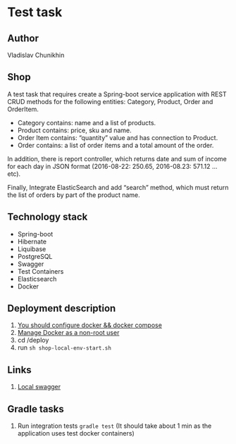 # Test task

## Author
Vladislav Chunikhin

## Shop
A test task that requires create a Spring-boot service application with REST CRUD methods for the following entities:
Category, Product, Order and OrderItem.

- Category contains: name and a list of products.
- Product contains: price, sku and name.
- Order Item contains: “quantity” value and has connection to Product.
- Order contains: a list of order items and a total amount of the order.

In addition, there is report controller, which returns date and sum of income for each day in JSON format
(2016-08-22: 250.65, 2016-08.23: 571.12 ... etc).

Finally, Integrate ElasticSearch and add “search” method, which must return the list of orders by part of the product name.

## Technology stack
- Spring-boot
- Hibernate
- Liquibase
- PostgreSQL
- Swagger
- Test Containers
- Elasticsearch
- Docker

## Deployment description

1. [You should configure docker && docker compose](https://docs.docker.com/engine/install/)
2. [Manage Docker as a non-root user](https://docs.docker.com/engine/install/linux-postinstall/)
3. cd /deploy
4. run `sh shop-local-env-start.sh`


## Links

1. [Local swagger](http://localhost:8080/swagger-ui.html)

## Gradle tasks

1. Run integration tests `gradle test` (It should take about 1 min as the application uses test docker containers)

